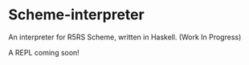 # Scheme-interpreter
An interpreter for R5RS Scheme, written in Haskell. (Work In Progress)

A REPL coming soon!
